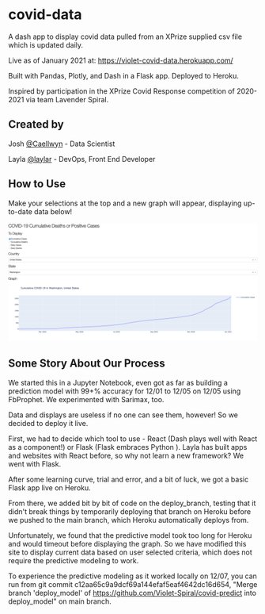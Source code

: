 # covid-data

A dash app to display covid data pulled from an XPrize supplied csv file which is updated daily.

Live as of January 2021 at: https://violet-covid-data.herokuapp.com/

Built with Pandas, Plotly, and Dash in a Flask app.
Deployed to Heroku.

Inspired by participation in the XPrize Covid Response competition of 2020-2021 via team Lavender Spiral.

## Created by

Josh [@Caellwyn](https://github.com/Caellwyn) - Data Scientist

Layla [@laylar](https://github.com/laylar) - DevOps, Front End Developer

## How to Use

Make your selections at the top and a new graph will appear, displaying up-to-date data below!

![Checkboxes and a graph](/img/DemoImage2021-01-07.png)

## Some Story About Our Process

We started this in a Jupyter Notebook, even got as far as building a prediction model with 99+% accuracy for 12/01 to 12/05 on 12/05 using FbProphet. We experimented with Sarimax, too.

Data and displays are useless if no one can see them, however! So we decided to deploy it live.

First, we had to decide which tool to use - React (Dash plays well with React as a component!) or Flask (Flask embraces Python ). Layla has built apps and websites with React before, so why not learn a new framework? We went with Flask.

After some learning curve, trial and error, and a bit of luck, we got a basic Flask app live on Heroku.

From there, we added bit by bit of code on the deploy_branch, testing that it didn't break things by temporarily deploying that branch on Heroku before we pushed to the main branch, which Heroku automatically deploys from.

Unfortunately, we found that the predictive model took too long for Heroku and would timeout before displaying the graph. So we have modified this site to display current data based on user selected criteria, which does not require the predictive modeling to work.

To experience the predictive modeling as it worked locally on 12/07, you can run from git commit c12aa65c9a9dcf69a144efaf5eaf4642dc16d654, "Merge branch 'deploy_model' of https://github.com/Violet-Spiral/covid-predict into deploy_model" on main branch.
